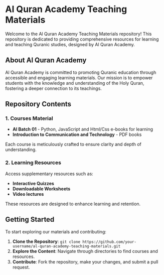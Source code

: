 # Al Quran Academy Teaching Materials

Welcome to the Al Quran Academy Teaching Materials repository! This repository is dedicated to providing comprehensive resources for learning and teaching Quranic studies, designed by Al Quran Academy.

## About Al Quran Academy

Al Quran Academy is committed to promoting Quranic education through accessible and engaging learning materials. Our mission is to empower students with the knowledge and understanding of the Holy Quran, fostering a deeper connection to its teachings.

## Repository Contents

### 1. Courses Material 

- **AI Batch 01** - Python, JavaScript and Html/Css e-books for learning 
- **Introduction to Communication and Technology** - PDF books 

Each course is meticulously crafted to ensure clarity and depth of understanding.

### 2. Learning Resources

Access supplementary resources such as:

- **Interactive Quizzes**
- **Downloadable Worksheets**
- **Video lectures**

These resources are designed to enhance learning and retention.

## Getting Started

To start exploring our materials and contributing:

1. **Clone the Repository**: `git clone https://github.com/your-username/al-quran-academy-teaching-materials.git`
2. **Explore the Content**: Navigate through directories to find courses and resources.
3. **Contribute**: Fork the repository, make your changes, and submit a pull request.

